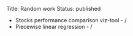 Title: Random work
Status: published


* Stocks performance comparison viz-tool - [<i class="fab fa-github"></i>](https://github.com/drorata/stocks-playground) / [<i class="fas fa-link"></i>](https://drorata-stocks-playground-dashboard-0bir3d.streamlitapp.com/)
* Piecewise linear regression - [<i class="fab fa-github"></i>](https://github.com/drorata/piecewise-linear-regression) / [<i class="fas fa-link"></i>](https://share.streamlit.io/drorata/piecewise-linear-regression/main/main_app.py)
